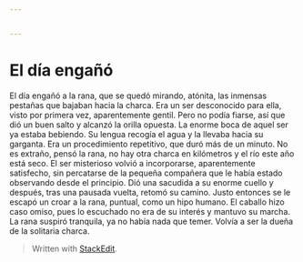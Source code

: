 ```yaml
---


---
```


<h1 id="el-día-engañó">El día engañó</h1>
<p>El día engañó a la rana, que se quedó mirando, atónita, las inmensas pestañas que bajaban hacia la charca. Era un ser desconocido para ella, visto por primera vez, aparentemente gentil. Pero no podía fiarse, así que dió un buen salto y alcanzó la orilla opuesta. La enorme boca de aquel ser ya estaba bebiendo. Su lengua recogía el agua y la llevaba hacia su garganta. Era un procedimiento repetitivo, que duró más de un minuto. No es extraño, pensó la rana, no hay otra charca en kilómetros y el río este año está seco. El ser misterioso volvió a incorporarse, aparentemente satisfecho, sin percatarse de la pequeña compañera que le había estado observando desde el principio. Dió una sacudida a su enorme cuello y después, tras una pausada vuelta, retomó su camino. Justo entonces se le escapó un croar a la rana, puntual, como un hipo humano. El caballo hizo caso omiso, pues lo escuchado no era de su interés y mantuvo su marcha. La rana suspiró tranquila, ya no había nada que temer. Volvía a ser la dueña de la solitaria charca.</p>
<blockquote>
<p>Written with <a href="https://stackedit.io/">StackEdit</a>.</p>
</blockquote>

